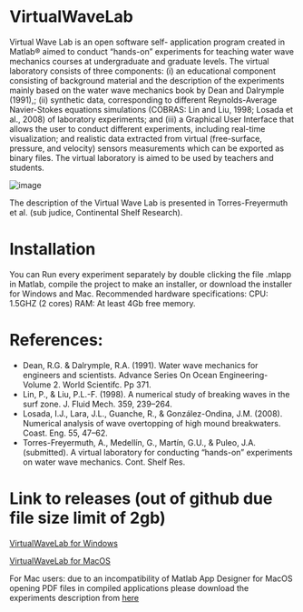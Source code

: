 # VirtualWaveLab

Virtual Wave Lab is an open software self- application program created in Matlab® aimed to conduct “hands-on” experiments for teaching water wave mechanics courses at undergraduate and graduate levels. The virtual laboratory consists of three components: (i) an educational component consisting of background material and the description of the experiments mainly based on the water wave mechanics book by Dean and Dalrymple (1991),; (ii) synthetic data, corresponding to different Reynolds-Average Navier-Stokes equations simulations (COBRAS: Lin and Liu, 1998; Losada et al., 2008) of laboratory experiments; and (iii) a Graphical User Interface that allows the user to conduct different experiments, including real-time visualization; and realistic data extracted from virtual (free-surface, pressure, and velocity) sensors measurements which can be exported as binary files. The virtual laboratory is aimed to be used by teachers and students. 

![image](https://user-images.githubusercontent.com/30472259/146134851-48716827-2e5d-490b-9dbd-c47db38cbb92.png) 

The description of the Virtual Wave Lab is presented in Torres-Freyermuth et al. (sub judice, Continental Shelf Research).



# Installation
You can Run every experiment separately by double clicking the file .mlapp in Matlab, compile the project to make an installer, or download the installer for Windows and Mac.
Recommended hardware specifications: CPU: 1.5GHZ (2 cores) RAM: At least 4Gb free memory.


# References:
- Dean, R.G. & Dalrymple, R.A. (1991). Water wave mechanics for engineers and scientists. Advance Series On Ocean Engineering-Volume 2. World Scientifc. Pp 371. 
- Lin, P., &  Liu, P.L.-F. (1998). A numerical study of breaking waves in the surf zone. J. Fluid Mech. 359, 239–264.
- Losada, I.J., Lara, J.L., Guanche, R., & González-Ondina, J.M. (2008). Numerical analysis of wave overtopping of high mound breakwaters. Coast. Eng. 55, 47–62.
- Torres-Freyermuth, A., Medellín, G., Martín, G.U., & Puleo, J.A. (submitted). A virtual laboratory for conducting “hands-on” experiments on water wave mechanics. Cont. Shelf Res.

# Link to releases (out of github due file size limit of 2gb)
[VirtualWaveLab for Windows](https://lipcloud.iingen.unam.mx/index.php/s/eq9SsWsdiwki6t3)

[VirtualWaveLab for MacOS](https://lipcloud.iingen.unam.mx/index.php/s/SYJ3c6KqALD6QgG)

For Mac users: due to an incompatibility of Matlab App Designer for MacOS opening PDF files in compiled applications  please download the experiments description from [here](https://github.com/gmartinr/virtualwavelab/raw/main/Help/VirtualWaveFlumeExperiments.pdf)
